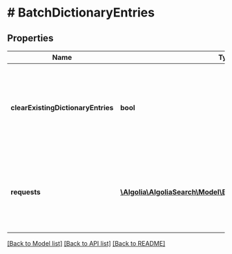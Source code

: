 # # BatchDictionaryEntries

## Properties

Name | Type | Description | Notes
------------ | ------------- | ------------- | -------------
**clearExistingDictionaryEntries** | **bool** | When &#x60;true&#x60;, start the batch by removing all the custom entries from the dictionary. | [optional] [default to false]
**requests** | [**\Algolia\AlgoliaSearch\Model\BatchDictionaryEntriesRequest[]**](BatchDictionaryEntriesRequest.md) | List of operations to batch. Each operation is described by an &#x60;action&#x60; and a &#x60;body&#x60;. |

[[Back to Model list]](../../README.md#models) [[Back to API list]](../../README.md#endpoints) [[Back to README]](../../README.md)
